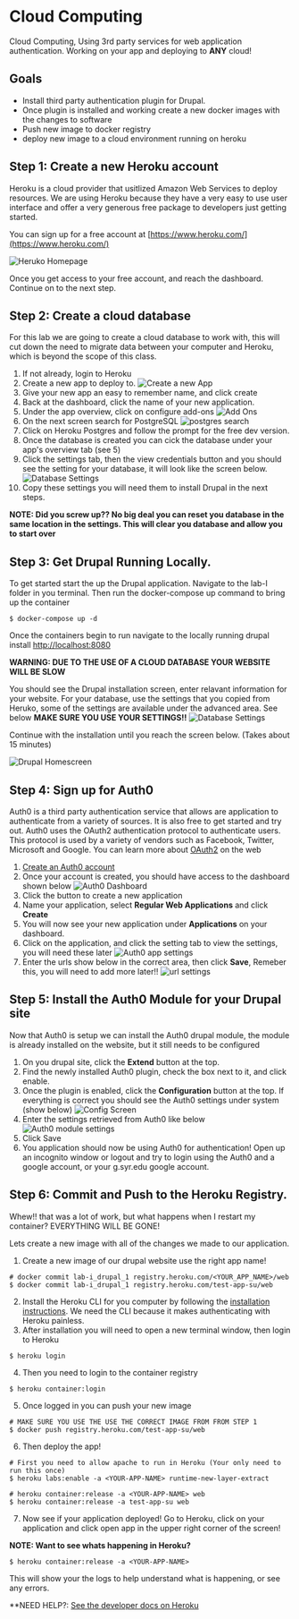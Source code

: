# Cloud Computing

Cloud Computing, Using 3rd party services for web application authentication. Working on your app and deploying to **ANY** cloud!

## Goals

- Install third party authentication plugin for Drupal. 
- Once plugin is installed and working create a new docker images with the changes to software
- Push new image to docker registry
- deploy new image to a cloud environment running on heroku


## Step 1: Create a new Heroku account

Heroku is a cloud provider that usitlized Amazon Web Services to deploy resources. We are using Heroku because they have a very easy to use user interface and offer a very generous free package to developers just getting started.

You can sign up for a free account at [https://www.heroku.com/](https://www.heroku.com/)

![Heruko Homepage](assets/heroku.png)


Once you get access to your free account, and reach the dashboard. Continue on to the next step.

## Step 2: Create a cloud database

For this lab we are going to create a cloud database to work with, this will cut down the need to migrate data between your computer and Heroku, which is beyond the scope of this class. 

1. If not already, login to Heroku
2. Create a new app to deploy to.
![Create a new App](assets/createnewapp.png)
3. Give your new app an easy to remember name, and click create
4. Back at the dashboard, click the name of your new application.
5. Under the app overview, click on configure add-ons
![Add Ons](assets/addon.png)
6. On the next screen search for PostgreSQL
![postgres search](assets/installpgsql.png)
7. Click on Heroku Postgres and follow the prompt for the free dev version.
8. Once the database is created you can cick the database under your app's overview tab (see 5)
9. Click the settings tab, then the view credentials button and you should see the setting for your database, it will look like the screen below.
![Database Settings](assets/pgsettings.png)
10. Copy these settings you will need them to install Drupal in the next steps.

**NOTE: Did you screw up?? No big deal you can reset you database in the same location in the settings. This will clear you database and allow you to start over**

## Step 3: Get Drupal Running Locally.

To get started start the up the Drupal application. Navigate to the lab-I folder in you terminal. Then run the docker-compose up command to bring up the container

```
$ docker-compose up -d
```

Once the containers begin to run navigate to the locally running drupal install [http://localhost:8080](http://localhost:8080)

**WARNING: DUE TO THE USE OF A CLOUD DATABASE YOUR WEBSITE WILL BE SLOW**

You should see the Drupal installation screen, enter relavant information for your website. For your database, use the settings that you copied from Heruko, some of the settings are available under the advanced area. See below **MAKE SURE YOU USE YOUR SETTINGS!!**
![Database Settings](assets/databasesettings.png)

Continue with the installation until you reach the screen below. (Takes about 15 minutes)

![Drupal Homescreen](assets/drupalhome.png)


## Step 4: Sign up for Auth0

Auth0 is a third party authentication service that allows are application to authenticate from a variety of sources. It is also free to get started and try out. Auth0 uses the OAuth2 authentication protocol to authenticate users. This protocol is used by a variety of vendors such as Facebook, Twitter, Microsoft and Google. You can learn more about [OAuth2](https://oauth.net/2/) on the web

1. [Create an Auth0 account](https://auth0.com/signup?&signUpData=%7B%22category%22%3A%22button%22%7D)
2. Once your account is created, you should have access to the dashboard shown below
![Auth0 Dashboard](assets/auth0dash.png)
3. Click the button to create a new application
4. Name your application, select **Regular Web Applications** and click **Create**
5. You will now see your new application under **Applications** on your dashboard.
6. Click on the application, and click the setting tab to view the settings, you will need these later
![Auth0 app settings](assets/auth0appsettings.png)
7. Enter the urls show below in the correct area, then click **Save**, Remeber this, you will need to add more later!!
![url settings](assets/auth0urls.png)


## Step 5: Install the Auth0 Module for your Drupal site

Now that Auth0 is setup we can install the Auth0 drupal module, the module is already installed on the website, but it still needs to be configured 

1. On you drupal site, click the **Extend** button at the top. 
2. Find the newly installed Auth0 plugin, check the box next to it, and click enable.
3. Once the plugin is enabled, click the **Configuration** button at the top. If everything is correct you should see the Auth0 settings under system (show below)
![Config Screen](assets/auth0config.png)
4. Enter the settings retrieved from Auth0 like below
![Auth0 module settings](assets/auth0settings.png)
5. Click Save
6. You application should now be using Auth0 for authentication! Open up an incognito window or logout and try to login using the Auth0 and a google account, or your g.syr.edu google account.

## Step 6: Commit and Push to the Heroku Registry.

Whew!! that was a lot of work, but what happens when I restart my container? EVERYTHING WILL BE GONE! 

Lets create a new image with all of the changes we made to our application.

1. Create a new image of our drupal website use the right app name!
```
# docker commit lab-i_drupal_1 registry.heroku.com/<YOUR_APP_NAME>/web
$ docker commit lab-i_drupal_1 registry.heroku.com/test-app-su/web
```
2. Install the Heroku CLI for you computer by following the [installation instructions](https://devcenter.heroku.com/articles/heroku-cli). We need the CLI because it makes authenticating with Heroku painless.
3. After installation you will need to open a new terminal window, then login to Heroku
```
$ heroku login
```
4. Then you need to login to the container registry
```
$ heroku container:login
```
5. Once logged in you can push your new image
```
# MAKE SURE YOU USE THE USE THE CORRECT IMAGE FROM FROM STEP 1
$ docker push registry.heroku.com/test-app-su/web
```
6. Then deploy the app!
```
# First you need to allow apache to run in Heroku (Your only need to run this once)
$ heroku labs:enable -a <YOUR-APP-NAME> runtime-new-layer-extract

# heroku container:release -a <YOUR-APP-NAME> web
$ heroku container:release -a test-app-su web
```
7. Now see if your application deployed! Go to Heroku, click on your application and click open app in the upper right corner of the screen!

**NOTE: Want to see whats happening in Heroku?**
```
$ heroku container:release -a <YOUR-APP-NAME>
```
This will show your the logs to help understand what is happening, or see any errors.

**NEED HELP?: [See the developer docs on Heroku](https://devcenter.heroku.com/articles/container-registry-and-runtime)







